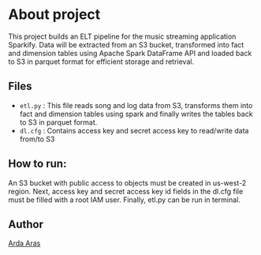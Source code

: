 # About project

This project builds an ELT pipeline for the music streaming application Sparkify. Data will be extracted from an S3 bucket, transformed into fact and dimension tables using Apache Spark DataFrame API and loaded back to S3 in parquet format for efficient storage and retrieval.

## Files

+ `etl.py`  : This file reads song and log data from S3, transforms them into fact and dimension tables using spark and finally writes the tables back to S3 in parquet format.
+ `dl.cfg`  : Contains access key and secret access key to read/write data from/to S3

## How to run:

An S3 bucket with public access to objects must be created in us-west-2 region. Next, access key and secret access key id fields in the dl.cfg file
must be filled with a root IAM user. Finally, etl.py can be run in terminal.

## Author

[Arda Aras](https://www.linkedin.com/in/arda-aras/)

